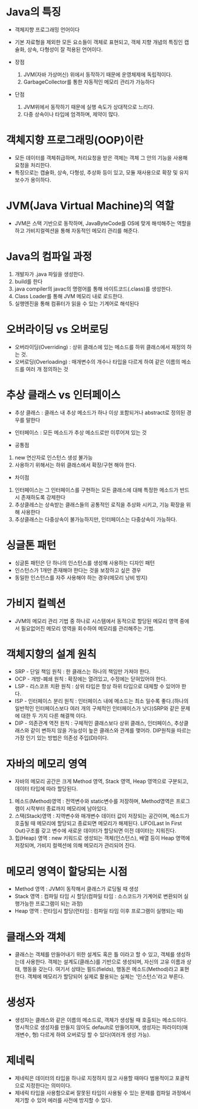 # Java의 특징
- 객체지향 프로그래밍 언어이다
- 기본 자료형을 제외한 모든 요소들이 객체로 표현되고, 객체 지향 개념의 특징인 캡슐화, 상속, 다형성이 잘 적용된 언어이다.

- 장점
    1. JVM(자바 가상머신) 위에서 동작하기 때문에 운영체제에 독립적이다.
    2. GarbageCollector를 통한 자동적인 메모리 관리가 가능하다

- 단점
    1. JVM위에서 동작하기 때문에 실행 속도가 상대적으로 느리다.
    2. 다중 상속이나 타입에 엄격하며, 제약이 많다.

# 객체지향 프로그래밍(OOP)이란
- 모든 데이터를 객체취급하며, 처리요청을 받은 객체는 객체 그 안의 기능을 사용해 요청을 처리한다.
- 특징으로는 캡슐화, 상속, 다형성, 추상화 등이 있고, 모듈 재사용으로 확장 및 유지보수가 용이하다.

# JVM(Java Virtual Machine)의 역할
- JVM은 스택 기반으로 동작하며, JavaByteCode를 OS에 맞게 해석해주는 역할을 하고 가비지컬렉션을 통해 자동적인 메모리 관리를 해준다.

# Java의 컴파일 과정

1. 개발자가 .java 파일을 생성한다.
2. build를 한다
3. java compiler의 javac의 명령어를 통해 바이트코드(.class)를 생성한다.
4. Class Loader를 통해 JVM 메모리 내로 로드한다.
5. 실행엔진을 통해 컴퓨터가 읽을 수 있는 기계어로 해석된다

# 오버라이딩 vs 오버로딩
- 오버라이딩(Overriding) : 상위 클래스에 있는 메소드를 하위 클래스에서 재정의 하는 것.
- 오버로딩(Overloading) : 매개변수의 개수나 타입을 다르게 하여 같은 이름의 메소드를 여러 개 정의하는 것

# 추상 클래스 vs 인터페이스
- 추상 클래스 : 클래스 내 추상 메소드가 하나 이상 포함되거나 abstract로 정의된 경우를 말한다

- 인터페이스 : 모든 메소드가 추상 메소드로만 이루어져 있는 것

- 공통점
1. new 연산자로 인스턴스 생성 불가능
2. 사용하기 위해서는 하위 클래스에서 확장/구현 해야 한다.

- 차이점
1. 인터페이스는 그 인터페이스를 구현하는 모든 클래스에 대해 특정한 메소드가 반드시 존재하도록 강제한다
2. 추상클레스는 상속받는 클래스들의 공통적인 로직을 추상화 시키고, 기능 확장을 위해 사용한다
3. 추상클래스는 다중상속이 불가능하지만, 인터페이스는 다중상속이 가능하다.

# 싱글톤 패턴
- 싱글톤 패턴은 단 하나의 인스턴스를 생성해 사용하는 디자인 패턴
- 인스턴스가 1개만 존재해야 한다는 것을 보장하고 싶은 경우
- 동일한 인스턴스를 자주 사용해야 하는 경우(메모리 낭비 방지)

# 가비지 컬렉션
- JVM의 메모리 관리 기법 중 하나로 시스템에서 동적으로 할당된 메모리 영역 중에서 필요없어진 메모리 영역을 회수하여 메모리를 관리해주는 기법.

# 객체지향의 설계 원칙
- SRP - 단일 책임 원칙 : 한 클래스는 하나의 책임만 가져야 한다.
- OCP - 개방-폐쇄 원칙 : 확장에는 열려있고, 수정에는 닫혀있어야 한다.
- LSP - 리스코프 치환 원칙 : 상위 타입은 항상 하위 타입으로 대체할 수 있어야 한다.
- ISP - 인터페이스 분리 원칙 : 인터페이스 내에 메소드는 최소 일수록 좋다.(하나의 일반적인 인터페이스보다 여러 개의 구체적인 인터페이스가 낫다)SRP와 같은 문제에 대한 두 가지 다른 해결책 이다.
- DIP - 의존관계 역전 원칙 : 구체적인 클래스보다 상위 클래스, 인터페이스, 추상클래스와 같이 변하지 않을 가능성이 높은 클래스와 관계를 맺어라. DIP원칙을 따르는 가장 인기 있는 방법은 의존성 주입(DI)이다.

# 자바의 메모리 영역
- 자바의 메모리 공간은 크게 Method 영역, Stack 영역, Heap 영역으로 구분되고, 데이터 타입에 따라 할당된다.
1. 메소드(Method)영역 : 전역변수와 static변수를 저장하며, Method영역은 프로그램이 시작부터 종료까지 메모리에 남아있다.
2. 스택(Stack)영역 : 지역변수와 매개변수 데이터 값이 저장되는 공간이며, 메소드가 호출될 때 메모리에 할당되고 종료되면 메모리가 해제된다. LIFO(Last In First Out)구조를 갖고 변수에 새로운 데이터가 할당되면 이전 데이터는 지워진다.
3. 힙(Heap) 영역 : new 키워드로 생성되는 객체(인스턴스), 배열 등이 Heap 영역에 저장되며, 가비지 컬렉션에 의해 메모리가 관리되어 진다.

# 메모리 영역이 할당되는 시점

- Method 영역 : JVM이 동작해서 클래스가 로딩될 때 생성
- Stack 영역 : 컴파일 타임 시 할당(컴파일 타임 : 소스코드가 기계어로 변환되어 실행가능한 프로그램이 되는 과정)
- Heap 영역 : 런타임시 할당(런타임 : 컴파일 타임 이후 프로그램이 실행되는 때)

# 클래스와 객체

- 클래스는 객체를 만들어내기 위한 설계도 혹은 틀 이라고 할 수 있고, 객체를 생성하는데 사용한다. 객체는 설계도(클래스)를 기반으로 생성되며, 자신의 고유 이름과 상태, 행동을 갖는다. 여기서 상태는 필드(fields), 행동은 메소드(Method)라고 표현한다.
객체에 메모리가 할당되어 실제로 활용되는 실체는 '인스턴스'라고 부른다.

# 생성자
- 생성자는 클래스와 같은 이름의 메소드로, 객체가 생성될 때 호출되는 메소드이다. 명시적으로 생성자를 만들지 않아도 default로 만들어지며, 생성자는 파라미터(매개변수, 형) 다르게 하여 오버로딩 할 수 있다(여러개 생성 가능).

# 제네릭
- 제네릭은 데이터의 타입을 하나로 지정하지 않고 사용할 때마다 범용적이고 포괄적으로 지정한다는 의미이다.
- 제네릭 타입을 사용함으로써 잘못된 타입이 사용될 수 있는 문제를 컴파일 과정에서 제기할 수 있어 에러를 사전에 방지할 수 있다.

